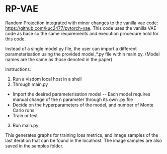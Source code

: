 # RP-VAE

Random Projection integrated with minor changes to the vanilla vae code: https://github.com/kuc2477/pytorch-vae.
This code uses the vanilla VAE code as base so the same requirements and execution procedure hold for this code.

Instead of a single model.py file, the user can import a different parameterisation using the provided model_*.py file within main.py. (Model names are the same as those denoted in the paper)

Instructions:
1. Run a visdom local host in a shell
2. Through main.py
  - Import the desired parameterisation model
    -- Each model requires manual change of the n parameter through its own .py file
  - Decide on the hyperparameters of the model, and number of Monte Carlo runs
  - Train or test

3. Run main.py

This generates graphs for training loss metrics, and image samples of the last iteration that can be found in the localhost.
The image samples are also saved in the samples folder.
